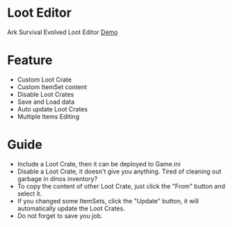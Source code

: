 # Loot Editor

Ark Survival Evolved Loot Editor [Demo](https://googee.github.io/Loot/dist)

# Feature

- Custom Loot Crate
- Custom ItemSet content
- Disable Loot Crates
- Save and Load data
- Auto update Loot Crates
- Multiple Items Editing

# Guide

- Include a Loot Crate, then it can be deployed to Game.ini
- Disable a Loot Crate, it doesn't give you anything. Tired of cleaning out garbage in dinos inventory? 
- To copy the content of other Loot Crate, just click the "From" button and select it.
- If you changed some ItemSets, click the "Update" button, it will automatically update the Loot Crates.
- Do not forget to save you job.
